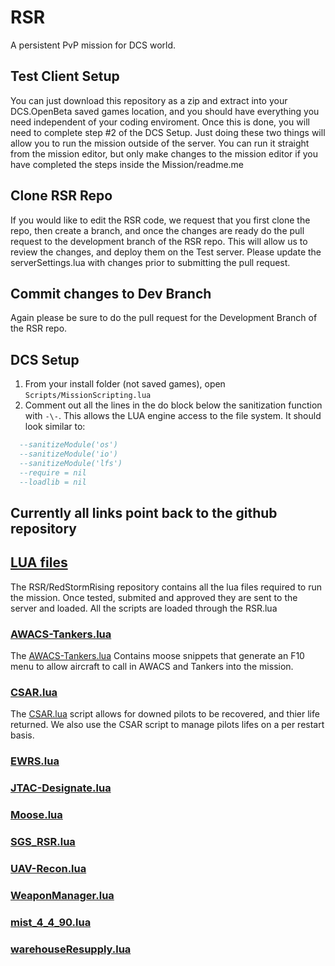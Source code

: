 # RSR
A persistent PvP mission for DCS world.
## Test Client Setup
You can just download this repository as a zip and extract into your DCS.OpenBeta saved games location, 
and you should have everything you need independent of your coding enviroment. Once this is done, you will need to complete step #2 of the DCS Setup. Just doing these two 
things will allow you to run the mission outside of the server. You can run it straight from the mission editor, but only make changes to the mission editor if you have completed
the steps inside the Mission/readme.me
## Clone RSR Repo
If you would like to edit the RSR code, we request that you first clone the repo, then create a branch, and once the changes are ready do the pull request to the development branch of the RSR repo.  This will allow us to review the changes, and deploy them on the Test server.  Please update the serverSettings.lua with changes prior to submitting the pull request.
## Commit changes to Dev Branch
Again please be sure to do the pull request for the Development Branch of the RSR repo.
## DCS Setup
 1. From your install folder (not saved games), open `Scripts/MissionScripting.lua`
 2. Comment out all the lines in the do block below the sanitization function with `-\-`.  This allows the LUA engine access to the file system. It should look similar to:
```lua
  --sanitizeModule('os')
  --sanitizeModule('io')
  --sanitizeModule('lfs')
  --require = nil
  --loadlib = nil
```

## Currently all links point back to the github repository
## <a href="https://github.com/dcsredstormrising/RSR">LUA files</a>
The RSR/RedStormRising repository contains all the lua files required to run the mission. Once tested, submited and approved they are sent to the server and loaded. All the scripts are loaded through the RSR.lua 
### <a href="https://github.com/dcsredstormrising/RSR/blob/main/AWACS_Tankers.lua">AWACS-Tankers.lua</a>
The <a href="https://github.com/dcsredstormrising/RSR/blob/main/AWACS_Tankers.lua">AWACS-Tankers.lua</a> Contains moose snippets that generate an F10 menu to allow aircraft to call in AWACS and Tankers into the mission. 
### <a href="https://github.com/dcsredstormrising/RSR/blob/main/CSAR.lua">CSAR.lua</a>
The <a href="https://github.com/dcsredstormrising/RSR/blob/main/CSAR.lua">CSAR.lua</a> script allows for downed pilots to be recovered, and thier life returned. We also use the CSAR script to manage pilots lifes on a per restart basis.
### <a href="https://github.com/dcsredstormrising/RSR/blob/main/EWRS_OPM.lua">EWRS.lua</a>
### <a href="https://github.com/dcsredstormrising/RSR/blob/main/JTAC-Designate.lua">JTAC-Designate.lua</a>
### <a href="https://github.com/dcsredstormrising/RSR/blob/main/Moose.lua">Moose.lua</a>
### <a href="https://github.com/dcsredstormrising/RSR/blob/main/SGS_RSR.lua">SGS_RSR.lua</a>
### <a href="https://github.com/dcsredstormrising/RSR/blob/main/UAV_Recon.lua">UAV-Recon.lua</a>
### <a href="https://github.com/dcsredstormrising/RSR/blob/main/weaponManager.lua">WeaponManager.lua</a>
### <a href="https://github.com/dcsredstormrising/RSR/blob/main/mist_4_4_90.lua">mist_4_4_90.lua</a>
### <a href="https://github.com/dcsredstormrising/RSR/blob/main/warehouseResupply.lua">warehouseResupply.lua</a>
